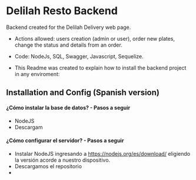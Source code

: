 # Delilah Resto Backend
Backend created for the Delilah Delivery web page. 
- Actions allowed: users creation (admin or user), order new plates, change the status and details from an order.
- Code: NodeJs, SQL, Swagger, Javascript, Sequelize.

- This Readme was created to explain how to install the backend project in any enviroment:

## Installation and Config (Spanish version)
#### ¿Cómo instalar la base de datos? - Pasos a seguir
- NodeJS
- Descargam


#### ¿Cómo configurar el servidor? - Pasos a seguir
- Instalar NodeJS ingresando a https://nodejs.org/es/download/ eligiendo la versión acorde a nuestro dispositivo.
- Descargamos el repositorio
-
